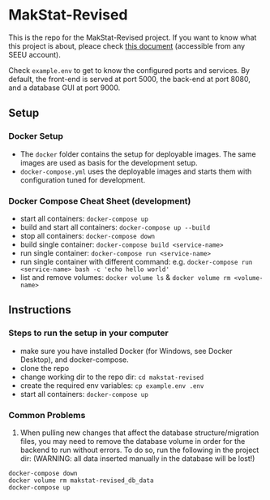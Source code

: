 # MakStat-Revised
This is the repo for the MakStat-Revised project. If you want to know what this project is about, pleace check [this document](https://drive.google.com/file/d/10VEVDZCsURH2MZd_uOWtVnn_RNcUJ3hD/view?usp=sharing) (accessible from any SEEU account).

Check `example.env` to get to know the configured ports and services. By default, the front-end is served at port 5000, the back-end at port 8080, and a database GUI at port 9000.

## Setup
### Docker Setup
- The `docker` folder contains the setup for deployable images.
  The same images are used as basis for the development setup.
- `docker-compose.yml` uses the deployable images and starts
  them with configuration tuned for development.
### Docker Compose Cheat Sheet (development)
- start all containers: `docker-compose up`
- build and start all containers: `docker-compose up --build`
- stop all containers: `docker-compose down`
- build single container: `docker-compose build <service-name>`
- run single container: `docker-compose run <service-name>`
- run single container with different command: e.g. `docker-compose run <service-name> bash -c 'echo hello world'`
- list and remove volumes: `docker volume ls` & `docker volume rm <volume-name>`

## Instructions
### Steps to run the setup in your computer
- make sure you have installed Docker (for Windows, see Docker Desktop), and docker-compose. 
- clone the repo
- change working dir to the repo dir: `cd makstat-revised`
- create the required env variables: `cp example.env .env`
- start all containers: `docker-compose up`

### Common Problems
1. When pulling new changes that affect the database structure/migration files, you may need to remove the database volume in order for the backend to run without errors. To do so, run the following in the project dir:
(WARNING: all data inserted manually in the database will be lost!)
```
docker-compose down
docker volume rm makstat-revised_db_data
docker-compose up
```

